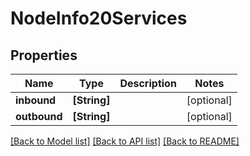 # NodeInfo20Services

## Properties
Name | Type | Description | Notes
------------ | ------------- | ------------- | -------------
**inbound** | **[String]** |  | [optional] 
**outbound** | **[String]** |  | [optional] 

[[Back to Model list]](../README.md#documentation-for-models) [[Back to API list]](../README.md#documentation-for-api-endpoints) [[Back to README]](../README.md)


